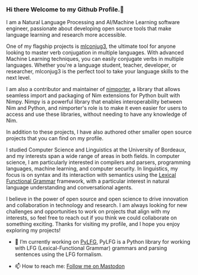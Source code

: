 ### Hi there Welcome to my Github Profile.👋

I am a Natural Language Processing and AI/Machine Learning software engineer, passionate about developing open source tools that make language learning and research more accessible.

One of my flagship projects is [mlconjug3](https://github.com/SekouDiaoNlp/mlconjug3), the ultimate tool for anyone looking to master verb conjugation in multiple languages. With advanced Machine Learning techniques, you can easily conjugate verbs in multiple languages. Whether you're a language student, teacher, developer, or researcher, mlconjug3 is the perfect tool to take your language skills to the next level.

I am also a contributor and maintainer of [nimporter](https://github.com/Pebaz/nimporter), a library that allows seamless import and packaging of Nim extensions for Python built with Nimpy. Nimpy is a powerful library that enables interoperability between Nim and Python, and nimporter's role is to make it even easier for users to access and use these libraries, without needing to have any knowledge of Nim.

In addition to these projects, I have also authored other smaller open source projects that you can find on my profile.

I studied Computer Science and Linguistics at the University of Bordeaux, and my interests span a wide range of areas in both fields. In computer science, I am particularly interested in compilers and parsers, programming languages, machine learning, and computer security. In linguistics, my focus is on syntax and its interaction with semantics using the [Lexical Functional Grammar](https://en.wikipedia.org/wiki/Lexical_functional_grammar) framework, with a particular interest in natural language understanding and conversational agents.

I believe in the power of open source and open science to drive innovation and collaboration in technology and research. I am always looking for new challenges and opportunities to work on projects that align with my interests, so feel free to reach out if you think we could collaborate on something exciting. Thanks for visiting my profile, and I hope you enjoy exploring my projects!

- 🔭 I’m currently working on [PyLFG](https://github.com/SekouDiaoNlp/PyLFG), PyLFG is a Python library for working with LFG (Lexical-Functional Grammar) grammars and parsing sentences using the LFG formalism.

- 📫 How to reach me: <a rel="me" href="https://fosstodon.org/@SekouDiao">Follow me on Mastodon</a>


<!--
**SekouDiaoNlp/SekouDiaoNlp** is a ✨ _special_ ✨ repository because its `README.md` (this file) appears on your GitHub profile.

Here are some ideas to get you started:

- 🔭 I’m currently working on ...
- 🌱 I’m currently learning ...
- 👯 I’m looking to collaborate on ...
- 🤔 I’m looking for help with ...
- 💬 Ask me about ...
- 📫 How to reach me: ...
- 😄 Pronouns: ...
- ⚡ Fun fact: ...
-->
